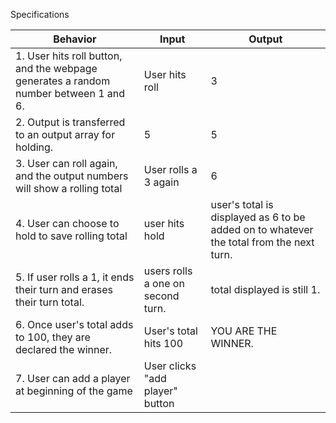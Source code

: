 
Specifications

| Behavior | Input | Output |
| --- | --- | --- |
|1. User hits roll button, and the webpage generates a random number between 1 and 6. | User hits roll | 3 |
|2. Output is transferred to an output array for holding. | 5 | 5 |
|3. User can roll again, and the output numbers will show a rolling total    |   User rolls a 3 again    | 6      |
|4. User can choose to hold to save rolling total    | user hits hold      |  user's total is displayed as 6 to be added on to whatever the total from the next turn. |
|5. If user rolls a 1, it ends their turn and erases their turn total.| users rolls a one on second turn. | total displayed is still 1.|
|6.  Once user's total adds to 100, they are declared the winner.   | User's total hits 100      | YOU ARE THE WINNER. |
|7. User can add a player at beginning of the game | User clicks "add player" button | 
